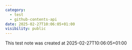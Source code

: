 ```yaml
---
category:
  - test
  - github-contents-api
date: 2025-02-27T10:06:05+01:00
visibility: public
---
```


This test note was created at 2025-02-27T10:06:05+01:00